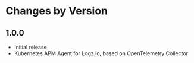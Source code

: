 # Changes by Version

<!-- next version -->

## 1.0.0
- Initial release 
- Kubernetes APM Agent for Logz.io, based on OpenTelemetry Collector
